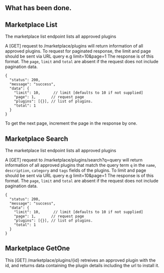 ## What has been done.

## Marketplace List
The marketplace list endpoint lists all approved plugins

A [GET] request to /marketplace/plugins will return information of all approved plugins. To request for paginated response, the limit and page should be sent via URL query e.g limit=10&page=1
The response is of this format. The `page`, `limit` and `total` are absent if the request does not include pagination data.
```jsonc
{
  "status": 200,
  "message": "success",
  "data": {
    "limit": 10,      // limit [defaults to 10 if not supplied]
    "page": 1,       // request page
    "plugins": [{}], // list of plugins.
    "total": 1
  }
}
```
To get the next page, increment the page in the response by one.


## Marketplace Search
The marketplace list endpoint lists all approved plugins

A [GET] request to /marketplace/plugins/search?q=query will return information of all approved plugins that match the query term `q` in the `name`, `description`, `category` and `tags` fields of the plugins.
To limit and page should be sent via URL query e.g limit=10&page=1
The response is of this format. The `page`, `limit` and `total` are absent if the request does not include pagination data.
```jsonc
{
  "status": 200,
  "message": "success",
  "data": {
    "limit": 10,      // limit [defaults to 10 if not supplied]
    "page": 1,       // request page
    "plugins": [{}], // list of plugins.
    "total": 1
  }
}
```


## Marketplace GetOne
This [GET] /marketplace/plugins/{id} retreives an approved plugin with the id, and returns data containing the plugin details including the url to install it.

